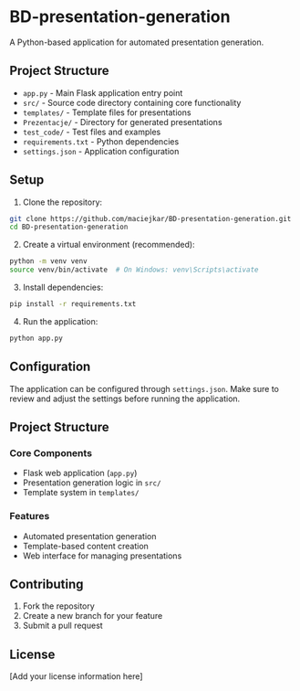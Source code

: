 # BD-presentation-generation

A Python-based application for automated presentation generation.

## Project Structure

- `app.py` - Main Flask application entry point
- `src/` - Source code directory containing core functionality
- `templates/` - Template files for presentations
- `Prezentacje/` - Directory for generated presentations
- `test_code/` - Test files and examples
- `requirements.txt` - Python dependencies
- `settings.json` - Application configuration

## Setup

1. Clone the repository:
```bash
git clone https://github.com/maciejkar/BD-presentation-generation.git
cd BD-presentation-generation
```

2. Create a virtual environment (recommended):
```bash
python -m venv venv
source venv/bin/activate  # On Windows: venv\Scripts\activate
```

3. Install dependencies:
```bash
pip install -r requirements.txt
```

4. Run the application:
```bash
python app.py
```

## Configuration

The application can be configured through `settings.json`. Make sure to review and adjust the settings before running the application.

## Project Structure

### Core Components

- Flask web application (`app.py`)
- Presentation generation logic in `src/`
- Template system in `templates/`

### Features

- Automated presentation generation
- Template-based content creation
- Web interface for managing presentations

## Contributing

1. Fork the repository
2. Create a new branch for your feature
3. Submit a pull request

## License

[Add your license information here]
